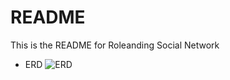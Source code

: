 # README

This is the README for Roleanding Social Network

* ERD
    ![ERD](https://www.lucidchart.com/publicSegments/view/9bdd1be1-2d2d-4a52-a9c1-72a491019a3b/image.jpeg)